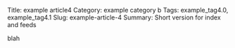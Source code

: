 Title: example article4 
Category: example category b
Tags: example_tag4.0, example_tag4.1
Slug: example-article-4
Summary: Short version for index and feeds

blah
